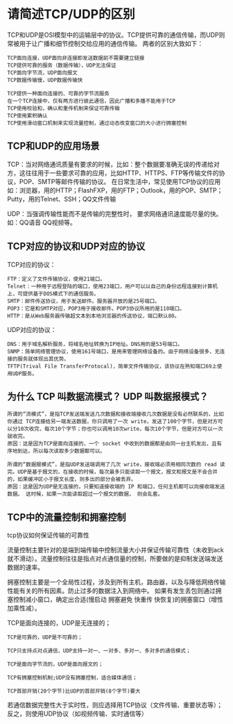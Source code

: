 请简述TCP/UDP的区别
===

TCP和UDP是OSI模型中的运输层中的协议。TCP提供可靠的通信传输，而UDP则常被用于让广播和细节控制交给应用的通信传输。
两者的区别大致如下：

    TCP面向连接，UDP面向非连接即发送数据前不需要建立链接
    TCP提供可靠的服务（数据传输），UDP无法保证
    TCP面向字节流，UDP面向报文
    TCP数据传输慢，UDP数据传输快

    TCP提供一种面向连接的、可靠的字节流服务
    在一个TCP连接中，仅有两方进行彼此通信，因此广播和多播不能用于TCP
    TCP使用校验和，确认和重传机制来保证可靠传输
    TCP使用累积确认
    TCP使用滑动窗口机制来实现流量控制，通过动态改变窗口的大小进行拥塞控制

TCP和UDP的应用场景
---

TCP：当对网络通讯质量有要求的时候，比如：整个数据要准确无误的传递给对方，这往往用于一些要求可靠的应用，比如HTTP、HTTPS、FTP等传输文件的协议，POP、SMTP等邮件传输的协议。
在日常生活中，常见使用TCP协议的应用如：浏览器，用的HTTP；FlashFXP，用的FTP；Outlook，用的POP、SMTP；Putty，用的Telnet、SSH；QQ文件传输

UDP：当强调传输性能而不是传输的完整性时， 要求网络通讯速度能尽量的快。如：QQ语音 QQ视频等。

TCP对应的协议和UDP对应的协议
---

TCP对应的协议：

    FTP：定义了文件传输协议，使用21端口。
    Telnet：一种用于远程登陆的端口，使用23端口，用户可以以自己的身份远程连接到计算机上，可提供基于DOS模式下的通信服务。
    SMTP：邮件传送协议，用于发送邮件。服务器开放的是25号端口。
    POP3：它是和SMTP对应，POP3用于接收邮件。POP3协议所用的是110端口。
    HTTP：是从Web服务器传输超文本到本地浏览器的传送协议，端口默认80。

UDP对应的协议：

    DNS：用于域名解析服务，将域名地址转换为IP地址。DNS用的是53号端口。
    SNMP：简单网络管理协议，使用161号端口，是用来管理网络设备的。由于网络设备很多，无连接的服务就体现出其优势。
    TFTP(Trival File TransferProtocal)，简单文件传输协议，该协议在熟知端口69上使用UDP服务。

为什么 TCP 叫数据流模式？ UDP 叫数据报模式？
---

    所谓的“流模式”，是指TCP发送端发送几次数据和接收端接收几次数据是没有必然联系的，比如你通过 TCP连接给另一端发送数据，你只调用了一次 write，发送了100个字节，但是对方可以分10次收完，每次10个字节；你也可以调用10次write，每次10个字节，但是对方可以一次就收完。
    原因：这是因为TCP是面向连接的，一个 socket 中收到的数据都是由同一台主机发出，且有序地到达，所以每次读取多少数据都可以。

    所谓的“数据报模式”，是指UDP发送端调用了几次 write，接收端必须用相同次数的 read 读完。UDP是基于报文的，在接收的时候，每次最多只能读取一个报文，报文和报文是不会合并的，如果缓冲区小于报文长度，则多出的部分会被丢弃。
    原因：这是因为UDP是无连接的，只要知道接收端的 IP 和端口，任何主机都可以向接收端发送数据。 这时候，如果一次能读取超过一个报文的数据， 则会乱套。

TCP中的流量控制和拥塞控制
---

tcp协议如何保证传输的可靠性

流量控制主要针对的是端到端传输中控制流量大小并保证传输可靠性（未收到ack就不滑动）。流量控制往往是指点对点通信量的控制，所要做的是抑制发送端发送数据的速率。

拥塞控制主要是一个全局性过程，涉及到所有主机，路由器，以及与降低网络传输性能有关的所有因素。防止过多的数据注入到网络中。
如果有发生丢包则通过拥塞控制减小窗口，确定出合适(慢启动 拥塞避免 快重传 快恢复)的拥塞窗口（增性加乘性减）。

 TCP是面向连接的，UDP是无连接的；

    TCP是可靠的，UDP是不可靠的；

    TCP只支持点对点通信，UDP支持一对一、一对多、多对一、多对多的通信模式；

    TCP是面向字节流的，UDP是面向报文的；

    TCP有拥塞控制机制;UDP没有拥塞控制，适合媒体通信；

    TCP首部开销(20个字节)比UDP的首部开销(8个字节)要大

若通信数据完整性大于实时性，则应选择用TCP协议（文件传输、重要状态等）；反之，则使用UDP协议（如视频传输、实时通信等）
